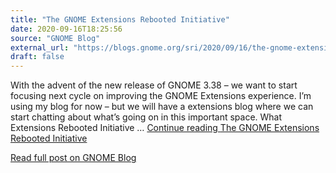 ```yaml
---
title: "The GNOME Extensions Rebooted Initiative"
date: 2020-09-16T18:25:56
source: "GNOME Blog"
external_url: "https://blogs.gnome.org/sri/2020/09/16/the-gnome-extensions-rebooted-initiative/"
draft: false
---
```


With the advent of the new release of GNOME 3.38 &#8211; we want to start focusing next cycle on improving the GNOME Extensions experience. I&#8217;m using my blog for now &#8211; but we will have a extensions blog where we can start chatting about what&#8217;s going on in this important space. What Extensions Rebooted Initiative &#8230; <a class="more-link" href="https://blogs.gnome.org/sri/2020/09/16/the-gnome-extensions-rebooted-initiative/">Continue reading <span class="screen-reader-text">The GNOME Extensions Rebooted Initiative</span></a>

[Read full post on GNOME Blog](https://blogs.gnome.org/sri/2020/09/16/the-gnome-extensions-rebooted-initiative/)
